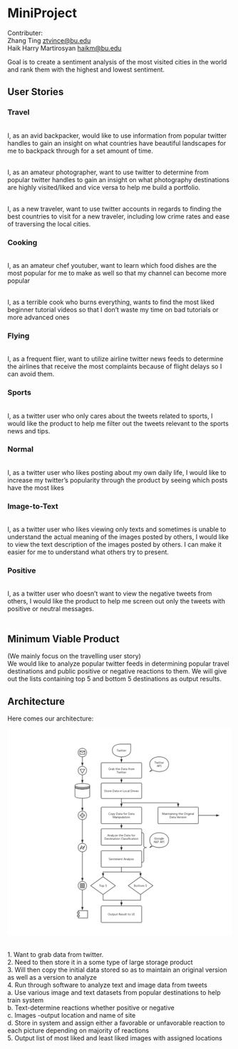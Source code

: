 # MiniProject


Contributer: <br>
Zhang Ting              ztvince@bu.edu <br>
Haik Harry Martirosyan  haikm@bu.edu

Goal is to create a sentiment analysis of the most visited cities in the world and rank them with the highest and lowest sentiment.

## User Stories

### Travel
<br>I, as an avid backpacker, would like to use information from popular twitter handles to gain an insight on what countries have beautiful landscapes for me to backpack through for a set amount of time. 

<br>I, as an amateur photographer, want to use twitter to determine from popular twitter handles to gain an insight on what photography destinations are highly visited/liked and vice versa to help me build a portfolio. 

<br>I, as a new traveler, want to use twitter accounts in regards to finding the best countries to visit for a new traveler, including low crime rates and ease of traversing the local cities.
<br>
### Cooking
<br>I, as an amateur chef youtuber, want to learn which food dishes are the most popular for me to make as well so that my channel can become more popular

<br>I, as a terrible cook who burns everything, wants to find the most liked beginner tutorial videos so that I don’t waste my time on bad tutorials or more advanced ones
<br>
### Flying
<br>I, as a frequent flier, want to utilize airline twitter news feeds to determine the airlines that receive the most complaints because of flight delays so I can avoid them.
<br>
### Sports
<br>I, as a twitter user who only cares about the tweets related to sports, I would like the product to help me filter out the tweets relevant to the sports news and tips.
<br>
### Normal
<br>I, as a twitter user who likes posting about my own daily life, I would like to increase my twitter’s popularity through the product by seeing which posts have the most likes
<br>
### Image-to-Text
<br>I, as a twitter user who likes viewing only texts and sometimes is unable to understand the actual meaning of the images posted by others, I would like to view the text description of the images posted by others. I can make it easier for me to understand what others try to present.
<br>
### Positive
<br> I, as a twitter user who doesn’t want to view the negative tweets from others, I would like the product to help me screen out only the tweets with positive or neutral messages.
<br>
<br>
## Minimum Viable Product

(We mainly focus on the travelling user story)<br>
We would like to analyze popular twitter feeds in determining popular travel destinations and public positive or negative reactions to them. We will give out the lists containing top 5 and bottom 5 destinations as output results.
## Architecture

Here comes our architecture: <br>

![Flowchart](https://github.com/tzhang-Vincent/MiniProject/blob/master/system.jpg)


<br>
1. Want to grab data from twitter.
<br>
2. Need to then store it in a some type of large storage product
<br>
3. Will then copy the initial data stored so as to maintain an original version as well as a version to analyze
<br>
4. Run through software to analyze text and image data from tweets<br>
a. Use various image and text datasets from popular destinations to help train system<br>
b. Text-determine reactions whether positive or negative<br>
c. Images -output location and name of site<br>
d. Store in system and assign either a favorable or unfavorable reaction to each picture depending on majority of reactions<br>
5. Output list of most liked and least liked images with assigned locations
<br>
